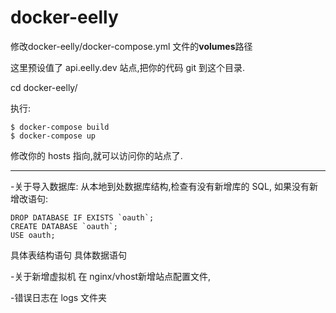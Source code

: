 docker-eelly
==============

修改docker-eelly/docker-compose.yml 文件的**volumes**路径

这里预设值了 api.eelly.dev 站点,把你的代码 git 到这个目录.

cd docker-eelly/

执行: 
```
$ docker-compose build
$ docker-compose up
```

修改你的 hosts 指向,就可以访问你的站点了.

---

-关于导入数据库:
从本地到处数据库结构,检查有没有新增库的 SQL, 如果没有新增改语句:
```
DROP DATABASE IF EXISTS `oauth`;
CREATE DATABASE `oauth`;
USE oauth;

```

具体表结构语句
具体数据语句

-关于新增虚拟机
在 nginx/vhost新增站点配置文件,

-错误日志在 logs 文件夹